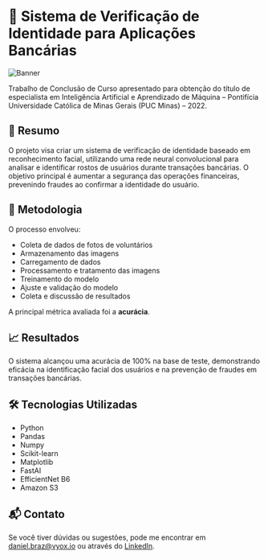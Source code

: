 # 🔐 Sistema de Verificação de Identidade para Aplicações Bancárias

![Banner](https://github-dbrazl.s3.amazonaws.com/machine-learning/banner-tcc-ia.jpg)

Trabalho de Conclusão de Curso apresentado para obtenção do título de especialista em Inteligência Artificial e Aprendizado de Máquina – Pontifícia Universidade Católica de Minas Gerais (PUC Minas) – 2022.

## 📝 Resumo

O projeto visa criar um sistema de verificação de identidade baseado em reconhecimento facial, utilizando uma rede neural convolucional para analisar e identificar rostos de usuários durante transações bancárias. O objetivo principal é aumentar a segurança das operações financeiras, prevenindo fraudes ao confirmar a identidade do usuário.

## 🔬 Metodologia

O processo envolveu:

- Coleta de dados de fotos de voluntários
- Armazenamento das imagens
- Carregamento de dados
- Processamento e tratamento das imagens
- Treinamento do modelo
- Ajuste e validação do modelo
- Coleta e discussão de resultados

A principal métrica avaliada foi a **acurácia**.

## 📈 Resultados

O sistema alcançou uma acurácia de 100% na base de teste, demonstrando eficácia na identificação facial dos usuários e na prevenção de fraudes em transações bancárias.

## 🛠 Tecnologias Utilizadas

- Python
- Pandas
- Numpy
- Scikit-learn
- Matplotlib
- FastAI
- EfficientNet B6
- Amazon S3

## 📬 Contato

Se você tiver dúvidas ou sugestões, pode me encontrar em daniel.braz@vyox.io ou através do [LinkedIn](https://www.linkedin.com/in/dbrazl/).
